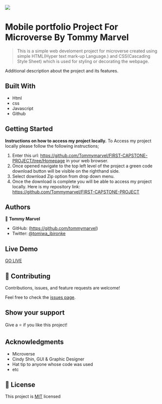 ![](https://img.shields.io/badge/Microverse-blueviolet)

# Mobile portfolio Project For Microverse By Tommy Marvel

> This is a simple web develoment project for microverse created using simple HTML(Hyper text mark-up Language.) and CSS(Cascading Style Sheet) which is used for styling or decorating the webpage.



Additional description about the project and its features.

## Built With

- Html
- css
- Javascript
- Github

## Getting Started

**Instructions on how to access my project locally.**
 To Access my project locally please follow the following instructions;
1. Enter this url:  https://github.com/Tommymarvel/FIRST-CAPSTONE-PROJECT/tree/Homepage in your web browser.
2. Once opened navigate to the top left level of the project a green code download button will be visible on the righthand side.
3. Select download Zip option from drop down menu.
4. Once the download is complete you will be able to access my project locally.
Here is my repository link: https://github.com/Tommymarvel/FIRST-CAPSTONE-PROJECT

## Authors

👤 **Tommy Marvel**
- GitHub: (https://github.com/tommymarvel)
- Twitter: [@tomiwa_ibironke](https://twitter.com/tomiwa_ibironke) 

## Live Demo
[GO LIVE](https://tommymarvel.github.io/National-Youth-Empowerment-/)

## 🤝 Contributing

Contributions, issues, and feature requests are welcome!

Feel free to check the [issues page](../../issues/).

## Show your support

Give a ⭐️ if you like this project!

## Acknowledgments
- Microverse
- Cindy Shin, GUI & Graphic Designer
- Hat tip to anyone whose code was used
- etc

## 📝 License

This project is [MIT](./MIT.md) licensed
